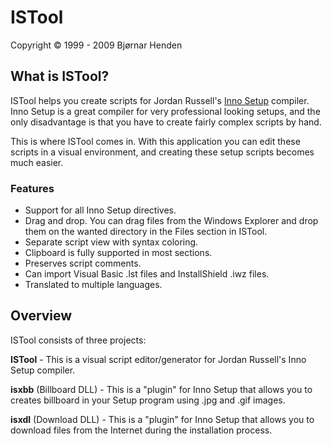 ISTool
======

Copyright © 1999 - 2009 Bjørnar Henden

What is ISTool?
---------------

ISTool helps you create scripts for Jordan Russell's [Inno Setup](http://innosetup.com/) compiler. Inno Setup is a great compiler for very professional looking setups, and the only disadvantage is that you have to create fairly complex scripts by hand.

This is where ISTool comes in. With this application you can edit these scripts in a visual environment, and creating these setup scripts becomes much easier.

### Features
- Support for all Inno Setup directives.
- Drag and drop. You can drag files from the Windows Explorer and drop them on the wanted directory in the Files section in ISTool.
- Separate script view with syntax coloring.
- Clipboard is fully supported in most sections.
- Preserves script comments.
- Can import Visual Basic .lst files and InstallShield .iwz files.
- Translated to multiple languages.

Overview
--------

ISTool consists of three projects:

**ISTool** - This is a visual script editor/generator for Jordan Russell's Inno Setup compiler.

**isxbb** (Billboard DLL) - This is a "plugin" for Inno Setup that allows you to creates billboard in your Setup program using .jpg and .gif images.

**isxdl** (Download DLL) - This is a "plugin" for Inno Setup that allows you to download files from the Internet during the installation process.
